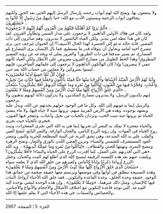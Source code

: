 ------------------------------------------------------------------------

ولا ينتفعون بها. ويفتح الله لهم أبواب رحمته بإرسال الرسل إليهم الحين بعد
الحين ولكنهم يتجافون أبواب الرحمة ويسيئون الأدب مع الله: «ما يَأْتِيهِمْ مِنْ
رَسُولٍ إِلَّا كانُوا بِهِ يَسْتَهْزِؤُنَ» ..  
«أَلَمْ يَرَوْا كَمْ أَهْلَكْنا قَبْلَهُمْ مِنَ الْقُرُونِ أَنَّهُمْ إِلَيْهِمْ لا يَرْجِعُونَ» ..  
ولقد كان في هلاك الأولين الذاهبين لا يرجعون، على مدار السنين وتطاول
القرون. لقد كان في هذا عظة لمن يتدبر. ولكن العباد البائسين لا يتدبرون.
وهم صائرون إلى ذات المصير. فأية حالة تدعو إلى الحسرة كهذا الحال الأسيف؟!
إن الحيوان ليرجف حين يرى مصرع أخيه أمامه ويحاول أن يتوقاه قدر ما يستطيع.
فما بال الإنسان يرى المصارع تلو المصارع، ثم يسير مندفعا في ذات الطريق؟
والغرور يملي له ويخدعه عن رؤية المصير المطروق! وهذا الخط الطويل من مصارع
القرون معروض على الأنظار ولكن العباد كأنهم عمي لا يبصرون! وإذا كان
الهالكون الذاهبون لا يرجعون إلى خلفائهم المتأخرين، فإنهم ليسوا بمتروكين
ولا مفلتين من حساب الله بعد حين..  
«وَإِنْ كُلٌّ لَمَّا جَمِيعٌ لَدَيْنا مُحْضَرُونَ» ..  
«وَآيَةٌ لَهُمُ الْأَرْضُ الْمَيْتَةُ أَحْيَيْناها وَأَخْرَجْنا مِنْها حَبًّا فَمِنْهُ يَأْكُلُونَ وَجَعَلْنا فِيها
جَنَّاتٍ مِنْ نَخِيلٍ وَأَعْنابٍ، وَفَجَّرْنا فِيها مِنَ الْعُيُونِ، لِيَأْكُلُوا مِنْ ثَمَرِهِ وَما عَمِلَتْهُ
أَيْدِيهِمْ، أَفَلا يَشْكُرُونَ؟ سُبْحانَ الَّذِي خَلَقَ الْأَزْواجَ كُلَّها مِمَّا تُنْبِتُ الْأَرْضُ وَمِنْ
أَنْفُسِهِمْ وَمِمَّا لا يَعْلَمُونَ» ..  
إنهم يكذبون الرسل، ولا يتدبرون مصارع المكذبين، ولا يدركون دلالة كونهم
يذهبون ولا يرجعون.  
والرسل إنما يدعونهم إلى الله. وكل ما في الوجود حولهم يحدثهم عن الله،
ويدل عليه ويشهد بوجوده. وهذه هي الأرض القريبة منهم، يرونها ميتة لا حياة
فيها، ولا ماء ينشئ الحياة ثم يرونها حية تنبت الحب، وتزدان بالجنات من
نخيل وأعناب، وتتفجر فيها العيون، فتجري بالحياة حيث تجري.  
والحياة معجزة لا تملك يد البشر أن تجريها إنما هي يد الله التي تجري
المعجزات، وتبث روح الحياة في الموات. وإن رؤية الزرع النامي، والجنان
الوارفة، والثمر اليانع، لتفتح العين والقلب على يد الله المبدعة، وهي تشق
التربة عن النبتة المتطلعة للحرية والنور، وتنضر العود المستشرف للشمس
والضياء، وتزين الغصن اللدن بالورق والثمار، وتفتح الزهرة وتنضج الثمرة،
وتهيئها للجني والقطاف.. «لِيَأْكُلُوا مِنْ ثَمَرِهِ وَما عَمِلَتْهُ أَيْدِيهِمْ» .. ويد الله
هي التي أقدرتهم على العمل، كما أقدرت الزرع على الحياة والنماء! «أَفَلا
يَشْكُرُونَ؟» .  
ويلتفت عنهم بعد هذه اللمسة الرفيقة ليسبح الله الذي أطلع لهم النبت
والجنان، وجعل الزرع أزواجا ذكرانا وإناثا كالناس وكغيرهم من خلق الله الذي
لا يعلمه سواه:  
«سُبْحانَ الَّذِي خَلَقَ الْأَزْواجَ كُلَّها مِمَّا تُنْبِتُ الْأَرْضُ وَمِنْ أَنْفُسِهِمْ وَمِمَّا لا يَعْلَمُونَ»
..  
وهذه التسبيحة تنطلق في أوانها وفي موضعها وترتسم معها حقيقة ضخمة من حقائق
هذا الوجود. حقيقة وحدة الخلق.. وحدة القاعدة والتكوين.. فقد خلق الله
الأحياء أزواجا. النبات فيها كالإنسان. ومثل ذلك غيرهما.. «وَمِمَّا لا يَعْلَمُونَ»
. وإن هذه الوحدة لتشي بوحدة اليد المبدعة. التي توجد قاعدة التكوين مع
اختلاف الأشكال والأحجام والأنواع والأجناس، والخصائص والسمات، في هذه
الأحياء التي لا يعلم علمها إلا الله..

------------------------------------------------------------------------

الجزء: 5 ¦ الصفحة: 2967
